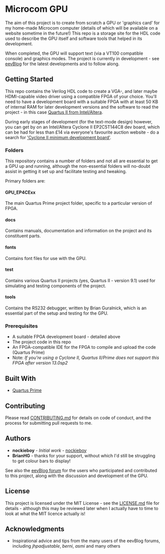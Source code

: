 # Microcom GPU

The aim of this project is to create from scratch a GPU or 'graphics card' for my home-made Microcom computer (details of which will be available on a website sometime in the future!)  This repo is a storage site for the HDL code used to describe the GPU itself and software tools that helped in its development.

When completed, the GPU will support text (via a VT100 compatible console) and graphics modes.  The project is currently in development - see [eevBlog](https://www.eevblog.com/forum/fpga/fpga-vga-controller-for-8-bit-computer/new/#new) for the latest developments and to follow along.

## Getting Started

This repo contains the Verilog HDL code to create a VGA-, and later maybe HDMI-capable video driver using a compatible FPGA of your choice.  You'll need to have a development board with a suitable FPGA with at least 50 KB of internal RAM for later development versions and the software to read the project - in this case [Quartus II from Intel/Altera](https://www.intel.com/content/www/us/en/programmable/downloads/download-center.html).

During early stages of development (for the text-mode design) however, you can get by on an Intel/Altera Cyclone II EP2C5T144C8 dev board, which can be had for less than £14 via everyone's favourite auction website - do a search for ['Cyclone II minimum development board'](https://www.ebay.co.uk/sch/i.html?_from=R40&_trksid=m570.l1313&_nkw=cyclone+II+minimum+development&_sacat=0).

### Folders

This repository contains a number of folders and not all are essential to get a GPU up and running, although the non-essential folders will no-doubt assist in getting it set up and facilitate testing and tweaking.

Primary folders are:

#### GPU_EP4CExx
The main Quartus Prime project folder, specific to a particular version of FPGA.

#### docs
Contains manuals, documentation and information on the project and its constituent parts.

#### fonts
Contains font files for use with the GPU.

#### test
Contains various Quartus II projects (yes, Quartus II - version 9.1) used for simulating and testing components of the project.

#### tools
Contains the RS232 debugger, written by Brian Guralnick, which is an essential part of the setup and testing for the GPU.

### Prerequisites

* A suitable FPGA development board - detailed above
* The project code in this repo
* An FPGA-compatible IDE for the FPGA to compile and upload the code (Quartus Prime)
* Note: *If you're using a Cyclone II, Quartus II/Prime does not support this FPGA after version 13.0sp2*

## Built With

* [Quartus Prime](https://www.intel.com/content/www/us/en/programmable/downloads/download-center.html)

## Contributing

Please read [CONTRIBUTING.md](https://gist.github.com/PurpleBooth/b24679402957c63ec426) for details on code of conduct, and the process for submitting pull requests to me.

## Authors

* **nockieboy** - *Initial work* - [nockieboy](https://https://github.com/nockieboy)
* **BrianHG** - thanks for your support, without which I'd still be struggling to get colour bars to display!

See also the [eevBlog forum](https://www.eevblog.com/forum/fpga/fpga-vga-controller-for-8-bit-computer/new/#new) for the users who participated and contributed to this project, along with the discussion and development of the GPU.

## License

This project is licensed under the MIT License - see the [LICENSE.md](LICENSE.md) file for details - although this may be reviewed later when I actually have to time to look at what the MIT licence actually is!

## Acknowledgments

* Inspirational advice and tips from the many users of the eevBlog forums, including *jhpadjustable*, *berni*, *asmi* and many others
